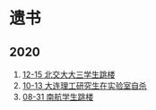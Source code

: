 
# 遗书

## 2020
1. [12-15 北交大大三学生跳楼](./2020/12-15-bjxt.md)
2. [10-13 大连理工研究生在实验室自杀](./2020/10-13-dllg.md)
3. [08-31 南航学生跳楼](./2020/08-31-nh.md)
